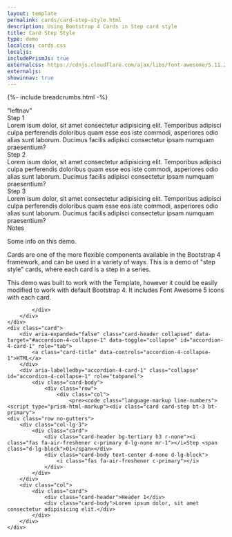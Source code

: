 ```yaml
---
layout: template
permalink: cards/card-step-style.html
description: Using Bootstrap 4 Cards in Step card style
title: Card Step Style
type: demo
localcss: cards.css
localjs:
includePrismJs: true
externalcss: https://cdnjs.cloudflare.com/ajax/libs/font-awesome/5.11.2/css/all.min.css
externaljs:
showinnav: true
---
```


{%- include breadcrumbs.html -%}

<div class="container">
	<div class="row">
		<div class="col-lg-3 d-none d-lg-block border">
			"leftnav"
		</div>
		<div class="col-lg-9">
			<div class="row mb-3">
				<div class="col px-0 px-lg-3">
					<div class="card card-step bt-3 bt-primary">
						<div class="row no-gutters">
							<div class="col-lg-3">
								<div class="card">
									<div class="card-body text-center d-none d-lg-block">
										<i class="fas fa-air-freshener c-primary"></i>
									</div>
								</div>
							</div>
							<div class="col">
								<div class="card">
									<div class="card-header">Step 1</div>
									<div class="card-body">Lorem isum dolor, sit amet consectetur adipisicing elit. Temporibus adipisci culpa perferendis doloribus quam esse eos iste commodi, asperiores odio alias sunt laborum. Ducimus facilis adipisci consectetur ipsam numquam praesentium?</div>
								</div>
							</div>
						</div>
					</div>
				</div>
			</div>
			<div class="row mb-3">
				<div class="col px-0 px-lg-3">
					<div class="card card-step bt-3 bt-primary">
						<div class="row no-gutters">
							<div class="col-lg-3">
								<div class="card">
									<div class="card-body text-center d-none d-lg-block">
										<i class="fas fa-drumstick-bite c-primary"></i>
									</div>
								</div>
							</div>					
							<div class="col">
								<div class="card">
									<div class="card-header">Step 2</div>
									<div class="card-body">Lorem isum dolor, sit amet consectetur adipisicing elit. Temporibus adipisci culpa perferendis doloribus quam esse eos iste commodi, asperiores odio alias sunt laborum. Ducimus facilis adipisci consectetur ipsam numquam praesentium?</div>
								</div>
							</div>
						</div>
					</div>
				</div>
			</div>
			<div class="row mb-3">
				<div class="col px-0 px-lg-3">
					<div class="card card-step bt-3 bt-primary">
						<div class="row no-gutters">
							<div class="col-lg-3">
								<div class="card">
									<div class="card-body text-center d-none d-lg-block">
										<i class="fas fa-cat c-primary"></i>
									</div>
								</div>
							</div>					
							<div class="col">
								<div class="card">
									<div class="card-header">Step 3</div>
									<div class="card-body">Lorem isum dolor, sit amet consectetur adipisicing elit. Temporibus adipisci culpa perferendis doloribus quam esse eos iste commodi, asperiores odio alias sunt laborum. Ducimus facilis adipisci consectetur ipsam numquam praesentium?</div>
								</div>
							</div>
						</div>
					</div>
				</div>
			</div>	
		</div>
	</div>
</div>
<div aria-multiselectable="true" class="accordion indicator-plus accordion-white mb-3" id="accordion-4" role="tabpanel">
	<div class="card">
		<div aria-expanded="false" class="card-header collapsed" data-target="#accordion-4-collapse-3" data-toggle="collapse" id="accordion-4-card-3" role="tab">
			<a class="card-title" data-controls="accordion-4-collapse-3">Notes</a>
		</div>
		<div aria-labelledby="accordion-4-card-3" class="collapse show" id="accordion-4-collapse-3" role="tabpanel">
			<div class="card-body">
				<p>Some info on this demo.</p>
				<p>Cards are one of the more flexible components available in the Bootstrap 4 framework, and can be used in a variety of ways. This is a demo of "step style" cards, where each card is a step in a series.</p>
				<p>This demo was built to work with the Template, however it could be easily modified to work with default Bootstrap 4. It includes Font Awesome 5 icons with each card.</p>
					
			</div>
		</div>
	</div>
	<div class="card">
		<div aria-expanded="false" class="card-header collapsed" data-target="#accordion-4-collapse-1" data-toggle="collapse" id="accordion-4-card-1" role="tab">
			<a class="card-title" data-controls="accordion-4-collapse-1">HTML</a>
		</div>
		<div aria-labelledby="accordion-4-card-1" class="collapse" id="accordion-4-collapse-1" role="tabpanel">
			<div class="card-body">
				<div class="row">
					<div class="col">
						<pre><code class="language-markup line-numbers"><script type="prism-html-markup"><div class="card card-step bt-3 bt-primary">
	<div class="row no-gutters">
		<div class="col-lg-3">
			<div class="card">
				<div class="card-header bg-tertiary h3 r-none"><i class="fas fa-air-freshener c-primary d-lg-none mr-1"></i>Step <span class="d-lg-block">01</span></div>
				<div class="card-body text-center d-none d-lg-block">
					<i class="fas fa-air-freshener c-primary"></i>
				</div>
			</div>
		</div>
		<div class="col">
			<div class="card">
				<div class="card-header">Header 1</div>
				<div class="card-body">Lorem ipsum dolor, sit amet consectetur adipisicing elit.</div>
			</div>
		</div>
	</div>
</div></script></code></pre>
					</div>
				</div>
			</div>
		</div>
	</div>
</div>
